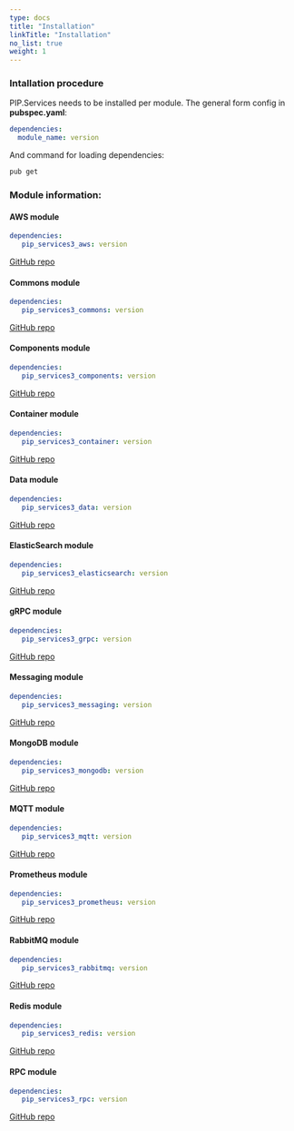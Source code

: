 ```yaml
---
type: docs
title: "Installation"
linkTitle: "Installation" 
no_list: true
weight: 1
---
```


### Intallation procedure

PIP.Services needs to be installed per module. The general form config in **pubspec.yaml**:

```yaml
dependencies:
  module_name: version
```
And command for loading dependencies:

```bash
pub get
```

### Module information:


#### AWS module

```yaml
dependencies:
   pip_services3_aws: version
```
[GitHub repo](https://github.com/pip-services3-dart/pip-services3-aws-dart)


#### Commons module

```yaml
dependencies:
   pip_services3_commons: version
```
[GitHub repo](https://github.com/pip-services3-dart/pip-services3-commons-dart)

#### Components module 
```yaml
dependencies:
   pip_services3_components: version
```
[GitHub repo](https://github.com/pip-services3-dart/pip-services3-components-dart)

#### Container module
```yaml
dependencies:
   pip_services3_container: version
```
[GitHub repo](https://github.com/pip-services3-dart/pip-services3-container-dart)

#### Data module
```yaml
dependencies:
   pip_services3_data: version
```
[GitHub repo](https://github.com/pip-services3-dart/pip-services3-data-dart)

#### ElasticSearch module
```yaml
dependencies:
   pip_services3_elasticsearch: version
```
[GitHub repo](https://github.com/pip-services3-dart/pip-services3-elasticsearch-dart)

#### gRPC module
```yaml
dependencies:
   pip_services3_grpc: version
```
[GitHub repo](https://github.com/pip-services3-dart/pip-services3-grpc-dart)


#### Messaging module
```yaml
dependencies:
   pip_services3_messaging: version
```
[GitHub repo](https://github.com/pip-services3-dart/pip-services3-messaging-dart)

#### MongoDB module
```yaml
dependencies:
   pip_services3_mongodb: version
```
[GitHub repo](https://github.com/pip-services3-dart/pip-services3-mongodb-dart)

#### MQTT module
```yaml
dependencies:
   pip_services3_mqtt: version
```
[GitHub repo](https://github.com/pip-services3-dart/pip-services3-mqtt-dart)

#### Prometheus module
```yaml
dependencies:
   pip_services3_prometheus: version
```
[GitHub repo](https://github.com/pip-services3-dart/pip-services3-prometheus-dart)

#### RabbitMQ module
```yaml
dependencies:
   pip_services3_rabbitmq: version
```
[GitHub repo](https://github.com/pip-services3-dart/pip-services3-rabbitmq-dart)

#### Redis module
```yaml
dependencies:
   pip_services3_redis: version
```
[GitHub repo](https://github.com/pip-services3-dart/pip-services3-redis-dart)

#### RPC module
```yaml
dependencies:
   pip_services3_rpc: version
```
[GitHub repo](https://github.com/pip-services3-dart/pip-services3-rpc-dart)